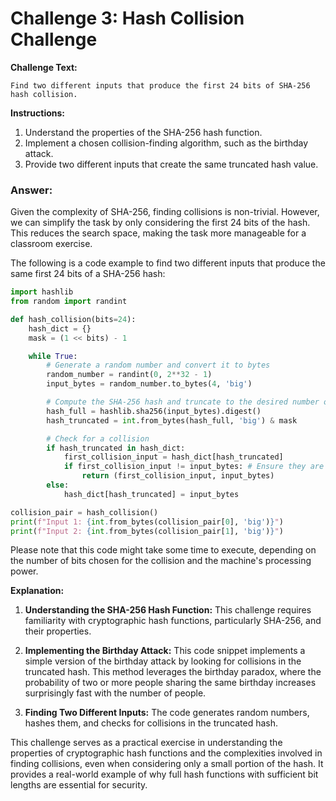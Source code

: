# Challenge 3: Hash Collision Challenge

**Challenge Text:**
```
Find two different inputs that produce the first 24 bits of SHA-256 hash collision.
```

**Instructions:**
1. Understand the properties of the SHA-256 hash function.
2. Implement a chosen collision-finding algorithm, such as the birthday attack.
3. Provide two different inputs that create the same truncated hash value.

### Answer:

Given the complexity of SHA-256, finding collisions is non-trivial. However, we can simplify the task by only considering the first 24 bits of the hash. This reduces the search space, making the task more manageable for a classroom exercise.

The following is a code example to find two different inputs that produce the same first 24 bits of a SHA-256 hash:

```python
import hashlib
from random import randint

def hash_collision(bits=24):
    hash_dict = {}
    mask = (1 << bits) - 1

    while True:
        # Generate a random number and convert it to bytes
        random_number = randint(0, 2**32 - 1)
        input_bytes = random_number.to_bytes(4, 'big')

        # Compute the SHA-256 hash and truncate to the desired number of bits
        hash_full = hashlib.sha256(input_bytes).digest()
        hash_truncated = int.from_bytes(hash_full, 'big') & mask

        # Check for a collision
        if hash_truncated in hash_dict:
            first_collision_input = hash_dict[hash_truncated]
            if first_collision_input != input_bytes: # Ensure they are different inputs
                return (first_collision_input, input_bytes)
        else:
            hash_dict[hash_truncated] = input_bytes

collision_pair = hash_collision()
print(f"Input 1: {int.from_bytes(collision_pair[0], 'big')}")
print(f"Input 2: {int.from_bytes(collision_pair[1], 'big')}")
```

Please note that this code might take some time to execute, depending on the number of bits chosen for the collision and the machine's processing power.

**Explanation:**

1. **Understanding the SHA-256 Hash Function:** This challenge requires familiarity with cryptographic hash functions, particularly SHA-256, and their properties.
   
2. **Implementing the Birthday Attack:** This code snippet implements a simple version of the birthday attack by looking for collisions in the truncated hash. This method leverages the birthday paradox, where the probability of two or more people sharing the same birthday increases surprisingly fast with the number of people.

3. **Finding Two Different Inputs:** The code generates random numbers, hashes them, and checks for collisions in the truncated hash.

This challenge serves as a practical exercise in understanding the properties of cryptographic hash functions and the complexities involved in finding collisions, even when considering only a small portion of the hash. It provides a real-world example of why full hash functions with sufficient bit lengths are essential for security.
